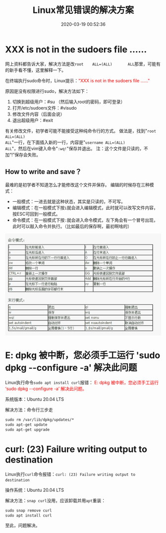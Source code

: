 ﻿---
title: Linux常见错误的解决方案
date: 2020-03-19 00:52:36
summary: 本文分享一些Linux常见错误的解决方案。
tags:
- Linux
- 操作系统
categories:
- 开发技术
---

# XXX is not in the sudoers file ……

网上资料都告诉大家，解决方法是改`root    ALL=(ALL)       ALL`那里，可能有的新手看不懂，这里解释一下。

在终端执行sudo命令时，Linux提示：<font color="red">"XXX is not in the sudoers file ……"</font>

原因是没有权限进行sudo，解决方法如下：

1. 切换到超级用户：#su （然后输入root的密码，即可登录）
2. 打开/etc/sudoers文件：#visudo
3. 修改文件内容（后面会说）
4. 退出超级用户：#exit

有关修改文件，初学者可能不能接受这种纯命令行的方式。
做法是，找到"<code>root    ALL=(ALL)       ALL</code>"一行，在下面插入新的一行，内容是"<code>username   ALL=(ALL)       ALL</code>"，然后在vim键入命令"<code>:wq!</code>"保存并退出。
注：这个文件是只读的，不加“!”保存会失败。

## How to write and save？

最难的是初学者不知道怎么才能修改这个文件并保存。
编辑的时候存在三种模式：
- 一般模式：一进去就是这种状态，其实是只读的，不可写。
- 编辑模式：在一般模式下按<code>i</code>就会进入编辑模式，此时就可以改写文件内容，按ESC可回到一般模式。
- 命令模式：在一般模式下按<code>:</code>就会进入命令模式，左下角会有一个冒号出现，此时可以敲入命令并执行。（比如最后的保存啊，最初啊啥的）

![](../../../images/软件开发/Linux/Linux常见错误的解决方案/1.png)

# E: dpkg 被中断，您必须手工运行 'sudo dpkg --configure -a' 解决此问题

Linux执行命令`sudo apt install curl`报错：
<font color="red">E: dpkg 被中断，您必须手工运行 ‘sudo dpkg --configure -a’ 解决此问题。</font>

系统版本：Ubuntu 20.04 LTS

解决方法：命令行三步走

```shell
sudo rm /var/lib/dpkg/updates/*
sudo apt-get update
sudo apt-get upgrade
```

# curl: (23) Failure writing output to destination

Linux执行`curl`命令报错：`curl: (23) Failure writing output to destination`

操作系统：Ubuntu 20.04 LTS

解决方法：`snap curl`没用，应该卸载并用`apt`重装：

```shell
sudo snap remove curl
sudo apt install curl
```

至此，问题解决。
